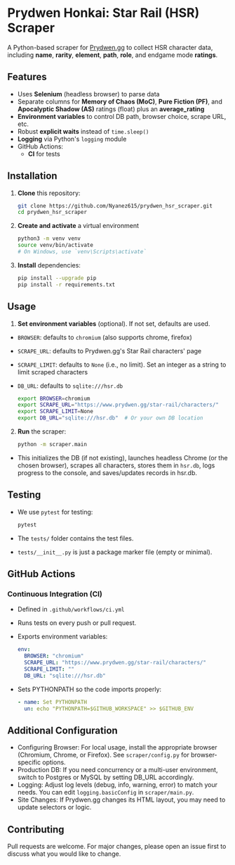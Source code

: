 # Prydwen Honkai: Star Rail (HSR) Scraper

A Python-based scraper for [Prydwen.gg](https://www.prydwen.gg/star-rail/characters/) to collect HSR character data, including **name**, **rarity**, **element**, **path**, **role**, and endgame mode **ratings**.

## Features

- Uses **Selenium** (headless browser) to parse data
- Separate columns for **Memory of Chaos (MoC)**, **Pure Fiction (PF)**, and **Apocalyptic Shadow (AS)** ratings (float) plus an **average_rating**
- **Environment variables** to control DB path, browser choice, scrape URL, etc.
- Robust **explicit waits** instead of `time.sleep()`
- **Logging** via Python's `logging` module
- GitHub Actions: 
  - **CI** for tests  

## Installation

1. **Clone** this repository:
   
   ```bash
   git clone https://github.com/Nyanez615/prydwen_hsr_scraper.git
   cd prydwen_hsr_scraper
   ```

2. **Create and activate** a virtual environment
   
   ```bash
   python3 -m venv venv
   source venv/bin/activate
   # On Windows, use `venv\Scripts\activate`
   ```
   
3. **Install** dependencies:
   
   ```bash
   pip install --upgrade pip
   pip install -r requirements.txt
   ```

## Usage

1. **Set environment variables** (optional). If not set, defaults are used.

- `BROWSER`: defaults to `chromium` (also supports chrome, firefox)
- `SCRAPE_URL`: defaults to Prydwen.gg's Star Rail characters' page
- `SCRAPE_LIMIT`: defaults to `None` (i.e., no limit). Set an integer as a string to limit scraped characters
- `DB_URL`: defaults to `sqlite:///hsr.db`
   
   ```bash
   export BROWSER=chromium
   export SCRAPE_URL="https://www.prydwen.gg/star-rail/characters/"
   export SCRAPE_LIMIT=None
   export DB_URL="sqlite:///hsr.db"  # Or your own DB location
   ```

2. **Run** the scraper: 
   
   ```bash
   python -m scraper.main
   ```

- This initializes the DB (if not existing), launches headless Chrome (or the chosen browser), scrapes all characters, stores them in `hsr.db`, logs progress to the console, and saves/updates records in hsr.db.

## Testing

- We use `pytest` for testing:
   
   ```bash
   pytest
   ```
- The `tests/` folder contains the test files.
- `tests/__init__.py` is just a package marker file (empty or minimal).

## GitHub Actions

### Continuous Integration (CI)
- Defined in `.github/workflows/ci.yml`
- Runs tests on every push or pull request.
- Exports environment variables:

  ```yaml
  env:
    BROWSER: "chromium"
    SCRAPE_URL: "https://www.prydwen.gg/star-rail/characters/"
    SCRAPE_LIMIT: ""
    DB_URL: "sqlite:///hsr.db"
  ```

- Sets PYTHONPATH so the code imports properly:
  
  ```yaml
  - name: Set PYTHONPATH
    un: echo "PYTHONPATH=$GITHUB_WORKSPACE" >> $GITHUB_ENV
  ```

## Additional Configuration

- Configuring Browser: For local usage, install the appropriate browser (Chromium, Chrome, or Firefox). See `scraper/config.py` for browser-specific options.
- Production DB: If you need concurrency or a multi-user environment, switch to Postgres or MySQL by setting DB_URL accordingly.
- Logging: Adjust log levels (debug, info, warning, error) to match your needs. You can edit `logging.basicConfig` in `scraper/main.py`.
- Site Changes: If Prydwen.gg changes its HTML layout, you may need to update selectors or logic.

## Contributing 

Pull requests are welcome. For major changes, please open an issue first to discuss what you would like to change.